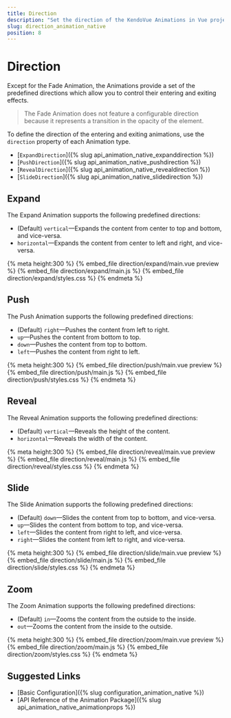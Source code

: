 ```yaml
---
title: Direction
description: "Set the direction of the KendoVue Animations in Vue projects."
slug: direction_animation_native
position: 8
---
```


# Direction

Except for the Fade Animation, the Animations provide a set of the predefined directions which allow you to control their entering and exiting effects.

> The Fade Animation does not feature a configurable direction because it represents a transition in the opacity of the element.

To define the direction of the entering and exiting animations, use the `direction` property of each Animation type.
- [`ExpandDirection`]({% slug api_animation_native_expanddirection %})
- [`PushDirection`]({% slug api_animation_native_pushdirection %})
- [`RevealDirection`]({% slug api_animation_native_revealdirection %})
- [`SlideDirection`]({% slug api_animation_native_slidedirection %})

## Expand

The Expand Animation supports the following predefined directions:
- (Default) `vertical`&mdash;Expands the content from center to top and bottom, and vice-versa.
- `horizontal`&mdash;Expands the content from center to left and right, and vice-versa.

{% meta height:300 %}
{% embed_file direction/expand/main.vue preview %}
{% embed_file direction/expand/main.js %}
{% embed_file direction/expand/styles.css %}
{% endmeta %}

## Push

The Push Animation supports the following predefined directions:
- (Default) `right`&mdash;Pushes the content from left to right.
- `up`&mdash;Pushes the content from bottom to top.
- `down`&mdash;Pushes the content from top to bottom.
- `left`&mdash;Pushes the content from right to left.

{% meta height:300 %}
{% embed_file direction/push/main.vue preview %}
{% embed_file direction/push/main.js %}
{% embed_file direction/push/styles.css %}
{% endmeta %}

## Reveal

The Reveal Animation supports the following predefined directions:
- (Default) `vertical`&mdash;Reveals the height of the content.
- `horizontal`&mdash;Reveals the width of the content.

{% meta height:300 %}
{% embed_file direction/reveal/main.vue preview %}
{% embed_file direction/reveal/main.js %}
{% embed_file direction/reveal/styles.css %}
{% endmeta %}

## Slide

The Slide Animation supports the following predefined directions:
- (Default) `down`&mdash;Slides the content from top to bottom, and vice-versa.
- `up`&mdash;Slides the content from bottom to top, and vice-versa.
- `left`&mdash;Slides the content from right to left, and vice-versa.
- `right`&mdash;Slides the content from left to right, and vice-versa.

{% meta height:300 %}
{% embed_file direction/slide/main.vue preview %}
{% embed_file direction/slide/main.js %}
{% embed_file direction/slide/styles.css %}
{% endmeta %}

## Zoom

The Zoom Animation supports the following predefined directions:
- (Default) `in`&mdash;Zooms the content from the outside to the inside.
- `out`&mdash;Zooms the content from the inside to the outside.

{% meta height:300 %}
{% embed_file direction/zoom/main.vue preview %}
{% embed_file direction/zoom/main.js %}
{% embed_file direction/zoom/styles.css %}
{% endmeta %}

## Suggested Links

* [Basic Configuration]({% slug configuration_animation_native %})
* [API Reference of the Animation Package]({% slug api_animation_native_animationprops %})
